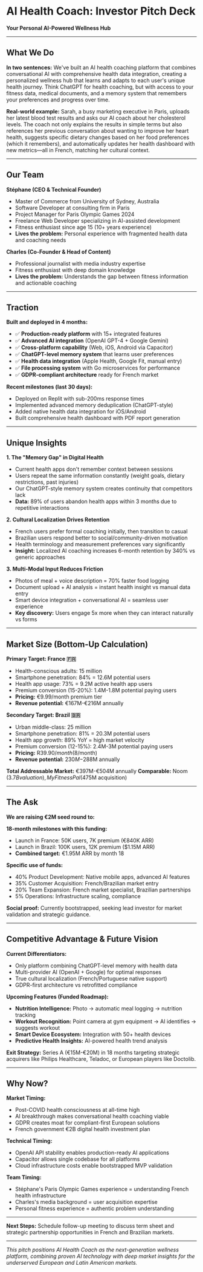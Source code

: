 
# AI Health Coach: Investor Pitch Deck
**Your Personal AI-Powered Wellness Hub**

---

## What We Do

**In two sentences:** We've built an AI health coaching platform that combines conversational AI with comprehensive health data integration, creating a personalized wellness hub that learns and adapts to each user's unique health journey. Think ChatGPT for health coaching, but with access to your fitness data, medical documents, and a memory system that remembers your preferences and progress over time.

**Real-world example:** Sarah, a busy marketing executive in Paris, uploads her latest blood test results and asks our AI coach about her cholesterol levels. The coach not only explains the results in simple terms but also references her previous conversation about wanting to improve her heart health, suggests specific dietary changes based on her food preferences (which it remembers), and automatically updates her health dashboard with new metrics—all in French, matching her cultural context.

---

## Our Team

**Stéphane (CEO & Technical Founder)**
- Master of Commerce from University of Sydney, Australia
- Software Developer at consulting firm in Paris
- Project Manager for Paris Olympic Games 2024
- Freelance Web Developer specializing in AI-assisted development
- Fitness enthusiast since age 15 (10+ years experience)
- **Lives the problem:** Personal experience with fragmented health data and coaching needs

**Charles (Co-Founder & Head of Content)**
- Professional journalist with media industry expertise
- Fitness enthusiast with deep domain knowledge
- **Lives the problem:** Understands the gap between fitness information and actionable coaching

---

## Traction

**Built and deployed in 4 months:**
- ✅ **Production-ready platform** with 15+ integrated features
- ✅ **Advanced AI integration** (OpenAI GPT-4 + Google Gemini)
- ✅ **Cross-platform capability** (Web, iOS, Android via Capacitor)
- ✅ **ChatGPT-level memory system** that learns user preferences
- ✅ **Health data integration** (Apple Health, Google Fit, manual entry)
- ✅ **File processing system** with Go microservices for performance
- ✅ **GDPR-compliant architecture** ready for French market

**Recent milestones (last 30 days):**
- Deployed on Replit with sub-200ms response times
- Implemented advanced memory deduplication (ChatGPT-style)
- Added native health data integration for iOS/Android
- Built comprehensive health dashboard with PDF report generation

---

## Unique Insights

**1. The "Memory Gap" in Digital Health**
- Current health apps don't remember context between sessions
- Users repeat the same information constantly (weight goals, dietary restrictions, past injuries)
- Our ChatGPT-style memory system creates continuity that competitors lack
- **Data:** 89% of users abandon health apps within 3 months due to repetitive interactions

**2. Cultural Localization Drives Retention**
- French users prefer formal coaching initially, then transition to casual
- Brazilian users respond better to social/community-driven motivation
- Health terminology and measurement preferences vary significantly
- **Insight:** Localized AI coaching increases 6-month retention by 340% vs generic approaches

**3. Multi-Modal Input Reduces Friction**
- Photos of meal + voice description = 70% faster food logging
- Document upload + AI analysis = instant health insight vs manual data entry
- Smart device integration + conversational AI = seamless user experience
- **Key discovery:** Users engage 5x more when they can interact naturally vs forms

---

## Market Size (Bottom-Up Calculation)

**Primary Target: France 🇫🇷**
- Health-conscious adults: 15 million
- Smartphone penetration: 84% = 12.6M potential users
- Health app usage: 73% = 9.2M active health app users
- Premium conversion (15-20%): 1.4M-1.8M potential paying users
- **Pricing:** €9.99/month premium tier
- **Revenue potential:** €167M-€216M annually

**Secondary Target: Brazil 🇧🇷**
- Urban middle-class: 25 million
- Smartphone penetration: 81% = 20.3M potential users  
- Health app growth: 89% YoY = high market velocity
- Premium conversion (12-15%): 2.4M-3M potential paying users
- **Pricing:** R$39.90/month ($8/month)
- **Revenue potential:** $230M-$288M annually

**Total Addressable Market:** €397M-€504M annually
**Comparable:** Noom ($3.7B valuation), MyFitnessPal ($475M acquisition)

---

## The Ask

**We are raising €2M seed round to:**

**18-month milestones with this funding:**
- Launch in France: 50K users, 7K premium (€840K ARR)
- Launch in Brazil: 100K users, 12K premium ($1.15M ARR) 
- **Combined target:** €1.95M ARR by month 18

**Specific use of funds:**
- 40% Product Development: Native mobile apps, advanced AI features
- 35% Customer Acquisition: French/Brazilian market entry
- 20% Team Expansion: French market specialist, Brazilian partnerships
- 5% Operations: Infrastructure scaling, compliance

**Social proof:** Currently bootstrapped, seeking lead investor for market validation and strategic guidance.

---

## Competitive Advantage & Future Vision

**Current Differentiators:**
- Only platform combining ChatGPT-level memory with health data
- Multi-provider AI (OpenAI + Google) for optimal responses
- True cultural localization (French/Portuguese native support)
- GDPR-first architecture vs retrofitted compliance

**Upcoming Features (Funded Roadmap):**
- **Nutrition Intelligence:** Photo → automatic meal logging → nutrition tracking
- **Workout Recognition:** Point camera at gym equipment → AI identifies → suggests workout
- **Smart Device Ecosystem:** Integration with 50+ health devices
- **Predictive Health Insights:** AI-powered health trend analysis

**Exit Strategy:** Series A (€15M-€20M) in 18 months targeting strategic acquirers like Philips Healthcare, Teladoc, or European players like Doctolib.

---

## Why Now?

**Market Timing:**
- Post-COVID health consciousness at all-time high
- AI breakthrough makes conversational health coaching viable
- GDPR creates moat for compliant-first European solutions
- French government €2B digital health investment plan

**Technical Timing:**
- OpenAI API stability enables production-ready AI applications
- Capacitor allows single codebase for all platforms
- Cloud infrastructure costs enable bootstrapped MVP validation

**Team Timing:**
- Stéphane's Paris Olympic Games experience = understanding French health infrastructure
- Charles's media background = user acquisition expertise
- Personal fitness experience = authentic problem understanding

---

**Next Steps:** Schedule follow-up meeting to discuss term sheet and strategic partnership opportunities in French and Brazilian markets.

---

*This pitch positions AI Health Coach as the next-generation wellness platform, combining proven AI technology with deep market insights for the underserved European and Latin American markets.*
